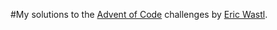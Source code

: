 #My solutions to the [Advent of Code](https://adventofcode.com/) challenges by [Eric Wastl](http://was.tl/).
